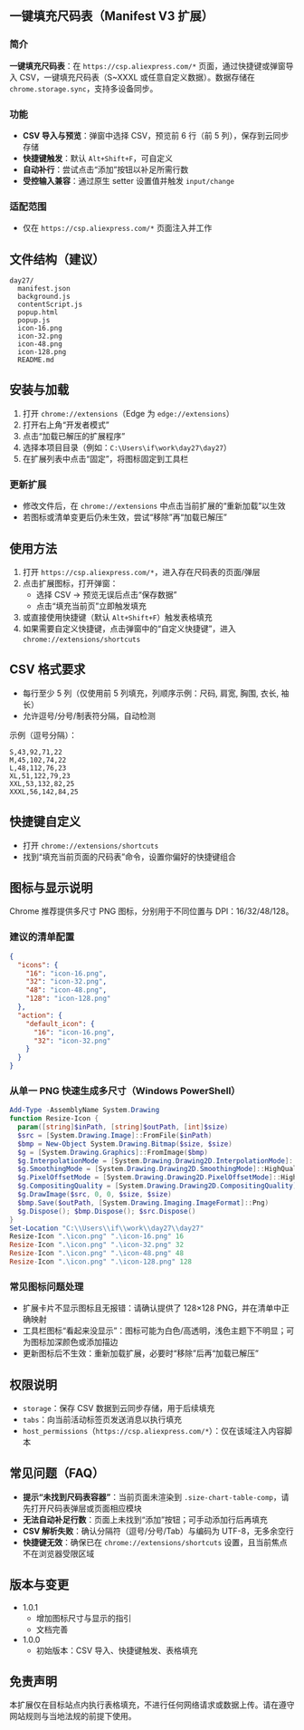 ## 一键填充尺码表（Manifest V3 扩展）

### 简介
**一键填充尺码表**：在 `https://csp.aliexpress.com/*` 页面，通过快捷键或弹窗导入 CSV，一键填充尺码表（S~XXXL 或任意自定义数据）。数据存储在 `chrome.storage.sync`，支持多设备同步。

### 功能
- **CSV 导入与预览**：弹窗中选择 CSV，预览前 6 行（前 5 列），保存到云同步存储
- **快捷键触发**：默认 `Alt+Shift+F`，可自定义
- **自动补行**：尝试点击“添加”按钮以补足所需行数
- **受控输入兼容**：通过原生 setter 设置值并触发 `input/change`

### 适配范围
- 仅在 `https://csp.aliexpress.com/*` 页面注入并工作

## 文件结构（建议）
```
day27/
  manifest.json
  background.js
  contentScript.js
  popup.html
  popup.js
  icon-16.png
  icon-32.png
  icon-48.png
  icon-128.png
  README.md
```

## 安装与加载
1. 打开 `chrome://extensions`（Edge 为 `edge://extensions`）
2. 打开右上角“开发者模式”
3. 点击“加载已解压的扩展程序”
4. 选择本项目目录（例如：`C:\Users\if\work\day27\day27`）
5. 在扩展列表中点击“固定”，将图标固定到工具栏

### 更新扩展
- 修改文件后，在 `chrome://extensions` 中点击当前扩展的“重新加载”以生效
- 若图标或清单变更后仍未生效，尝试“移除”再“加载已解压”

## 使用方法
1. 打开 `https://csp.aliexpress.com/*`，进入存在尺码表的页面/弹层
2. 点击扩展图标，打开弹窗：
   - 选择 CSV → 预览无误后点击“保存数据”
   - 点击“填充当前页”立即触发填充
3. 或直接使用快捷键（默认 `Alt+Shift+F`）触发表格填充
4. 如果需要自定义快捷键，点击弹窗中的“自定义快捷键”，进入 `chrome://extensions/shortcuts`

## CSV 格式要求
- 每行至少 5 列（仅使用前 5 列填充，列顺序示例：尺码, 肩宽, 胸围, 衣长, 袖长）
- 允许逗号/分号/制表符分隔，自动检测

示例（逗号分隔）：
```
S,43,92,71,22
M,45,102,74,22
L,48,112,76,23
XL,51,122,79,23
XXL,53,132,82,25
XXXL,56,142,84,25
```

## 快捷键自定义
- 打开 `chrome://extensions/shortcuts`
- 找到“填充当前页面的尺码表”命令，设置你偏好的快捷键组合

## 图标与显示说明
Chrome 推荐提供多尺寸 PNG 图标，分别用于不同位置与 DPI：16/32/48/128。

### 建议的清单配置
```json
{
  "icons": {
    "16": "icon-16.png",
    "32": "icon-32.png",
    "48": "icon-48.png",
    "128": "icon-128.png"
  },
  "action": {
    "default_icon": {
      "16": "icon-16.png",
      "32": "icon-32.png"
    }
  }
}
```

### 从单一 PNG 快速生成多尺寸（Windows PowerShell）
```powershell
Add-Type -AssemblyName System.Drawing
function Resize-Icon {
  param([string]$inPath, [string]$outPath, [int]$size)
  $src = [System.Drawing.Image]::FromFile($inPath)
  $bmp = New-Object System.Drawing.Bitmap($size, $size)
  $g = [System.Drawing.Graphics]::FromImage($bmp)
  $g.InterpolationMode = [System.Drawing.Drawing2D.InterpolationMode]::HighQualityBicubic
  $g.SmoothingMode = [System.Drawing.Drawing2D.SmoothingMode]::HighQuality
  $g.PixelOffsetMode = [System.Drawing.Drawing2D.PixelOffsetMode]::HighQuality
  $g.CompositingQuality = [System.Drawing.Drawing2D.CompositingQuality]::HighQuality
  $g.DrawImage($src, 0, 0, $size, $size)
  $bmp.Save($outPath, [System.Drawing.Imaging.ImageFormat]::Png)
  $g.Dispose(); $bmp.Dispose(); $src.Dispose()
}
Set-Location "C:\\Users\\if\\work\\day27\\day27"
Resize-Icon ".\icon.png" ".\icon-16.png" 16
Resize-Icon ".\icon.png" ".\icon-32.png" 32
Resize-Icon ".\icon.png" ".\icon-48.png" 48
Resize-Icon ".\icon.png" ".\icon-128.png" 128
```

### 常见图标问题处理
- 扩展卡片不显示图标且无报错：请确认提供了 128×128 PNG，并在清单中正确映射
- 工具栏图标“看起来没显示”：图标可能为白色/高透明，浅色主题下不明显；可为图标加深颜色或添加描边
- 更新图标后不生效：重新加载扩展，必要时“移除”后再“加载已解压”

## 权限说明
- `storage`：保存 CSV 数据到云同步存储，用于后续填充
- `tabs`：向当前活动标签页发送消息以执行填充
- `host_permissions`（`https://csp.aliexpress.com/*`）：仅在该域注入内容脚本

## 常见问题（FAQ）
- **提示“未找到尺码表容器”**：当前页面未渲染到 `.size-chart-table-comp`，请先打开尺码表弹层或页面相应模块
- **无法自动补足行数**：页面上未找到“添加”按钮；可手动添加行后再填充
- **CSV 解析失败**：确认分隔符（逗号/分号/Tab）与编码为 UTF-8，无多余空行
- **快捷键无效**：确保已在 `chrome://extensions/shortcuts` 设置，且当前焦点不在浏览器受限区域

## 版本与变更
- 1.0.1
  - 增加图标尺寸与显示的指引
  - 文档完善
- 1.0.0
  - 初始版本：CSV 导入、快捷键触发、表格填充

## 免责声明
本扩展仅在目标站点内执行表格填充，不进行任何网络请求或数据上传。请在遵守网站规则与当地法规的前提下使用。


